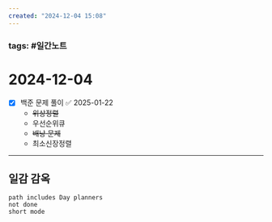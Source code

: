```yaml
---
created: "2024-12-04 15:08"
---
```


### tags: #일간노트
  
# 2024-12-04 
- [x] 백준 문제 풀이 ✅ 2025-01-22
	- ~~위상정렬~~
	- 우선순위큐
	- ~~배낭 문제~~
	- 최소신장정렬
  
---  
## 일감 감옥  
```tasks  
path includes Day planners
not done  
short mode  
```